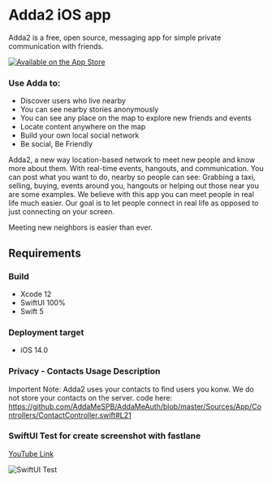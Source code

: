 # Adda2 iOS app
Adda2 is a free, open source, messaging app for simple private communication with friends. 

[![Available on the App Store](http://cl.ly/WouG/Download_on_the_App_Store_Badge_US-UK_135x40.svg)](https://apps.apple.com/app/id1538487173)

### Use Adda to:
* Discover users who live nearby
* You can see nearby stories anonymously
* You can see any place on the map to explore new friends and events
* Locate content anywhere on the map
* Build your own local social network
* Be social, Be Friendly

Adda2, a new way location-based network to meet new people and know more about them.  With real-time events, hangouts, and communication. You can post what you want to do, nearby so people can see: Grabbing a taxi, selling, buying, events around you, hangouts or helping out those near you are some examples.​ We believe with this app you can meet people in real life much easier. Our goal is to let people connect in real life as opposed to just connecting on your screen.

Meeting new neighbors​ is easier than ever.

## Requirements

### Build
- Xcode 12
- SwiftUI 100%
- Swift 5

### Deployment target
- iOS 14.0

### Privacy - Contacts Usage Description
Importent Note: Adda2 uses your contacts to find users you konw. We do not store your contacts on the server.
code here: https://github.com/AddaMeSPB/AddaMeAuth/blob/master/Sources/App/Controllers/ContactController.swift#L21


### SwiftUI Test for create screenshot with fastlane
[YouTube Link](https://youtu.be/A_Xvjs6frCQ)

![SwiftUI Test](https://user-images.githubusercontent.com/8770772/102008996-91051800-3d45-11eb-8bd0-1fd05d7acfbc.gif)
